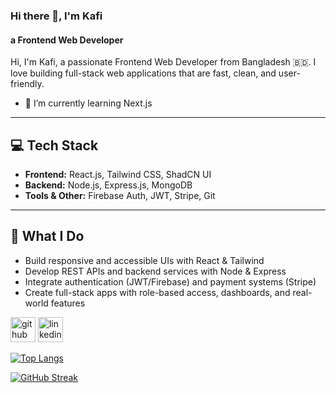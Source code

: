 ### Hi there 👋, I'm Kafi
#### a Frontend Web Developer
Hi, I'm Kafi, a passionate Frontend Web Developer from Bangladesh 🇧🇩. I love building full-stack web applications that are fast, clean, and user-friendly.

- 🌱 I’m currently learning Next.js 

---

## 💻 Tech Stack

- **Frontend:** React.js, Tailwind CSS, ShadCN UI  
- **Backend:** Node.js, Express.js, MongoDB  
- **Tools & Other:** Firebase Auth, JWT, Stripe, Git

---

## 🚀 What I Do

- Build responsive and accessible UIs with React & Tailwind  
- Develop REST APIs and backend services with Node & Express  
- Integrate authentication (JWT/Firebase) and payment systems (Stripe)  
- Create full-stack apps with role-based access, dashboards, and real-world features    


[<img src='https://cdn.jsdelivr.net/npm/simple-icons@3.0.1/icons/github.svg' alt='github' height='40'>](https://github.com/0xkafi)  [<img src='https://cdn.jsdelivr.net/npm/simple-icons@3.0.1/icons/linkedin.svg' alt='linkedin' height='40'>](https://www.linkedin.com/in/abdullahilkafi/)  

[![Top Langs](https://github-readme-stats.vercel.app/api/top-langs/?username=0xkafi&layout=compact)](https://github.com/anuraghazra/github-readme-stats)

<a href="https://git.io/streak-stats"><img src="https://streak-stats.demolab.com?user=0xKafi" alt="GitHub Streak" /></a>
